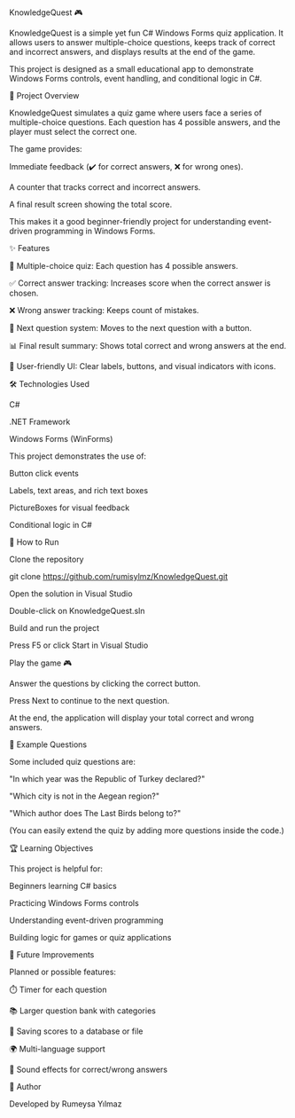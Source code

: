 KnowledgeQuest 🎮

KnowledgeQuest is a simple yet fun C# Windows Forms quiz application.
It allows users to answer multiple-choice questions, keeps track of correct and incorrect answers, and displays results at the end of the game.

This project is designed as a small educational app to demonstrate Windows Forms controls, event handling, and conditional logic in C#.

📖 Project Overview

KnowledgeQuest simulates a quiz game where users face a series of multiple-choice questions.
Each question has 4 possible answers, and the player must select the correct one.

The game provides:

Immediate feedback (✔️ for correct answers, ❌ for wrong ones).

A counter that tracks correct and incorrect answers.

A final result screen showing the total score.

This makes it a good beginner-friendly project for understanding event-driven programming in Windows Forms.

✨ Features

🎯 Multiple-choice quiz: Each question has 4 possible answers.

✅ Correct answer tracking: Increases score when the correct answer is chosen.

❌ Wrong answer tracking: Keeps count of mistakes.

🔄 Next question system: Moves to the next question with a button.

📊 Final result summary: Shows total correct and wrong answers at the end.

🎨 User-friendly UI: Clear labels, buttons, and visual indicators with icons.

🛠️ Technologies Used

C#

.NET Framework

Windows Forms (WinForms)

This project demonstrates the use of:

Button click events

Labels, text areas, and rich text boxes

PictureBoxes for visual feedback

Conditional logic in C#

🚀 How to Run

Clone the repository

git clone https://github.com/rumisylmz/KnowledgeQuest.git


Open the solution in Visual Studio

Double-click on KnowledgeQuest.sln

Build and run the project

Press F5 or click Start in Visual Studio

Play the game 🎮

Answer the questions by clicking the correct button.

Press Next to continue to the next question.

At the end, the application will display your total correct and wrong answers.


📌 Example Questions

Some included quiz questions are:

"In which year was the Republic of Turkey declared?"

"Which city is not in the Aegean region?"

"Which author does The Last Birds belong to?"

(You can easily extend the quiz by adding more questions inside the code.)

🏆 Learning Objectives

This project is helpful for:

Beginners learning C# basics

Practicing Windows Forms controls

Understanding event-driven programming

Building logic for games or quiz applications

🔮 Future Improvements

Planned or possible features:

⏱️ Timer for each question

📚 Larger question bank with categories

💾 Saving scores to a database or file

🌍 Multi-language support

🎵 Sound effects for correct/wrong answers

👤 Author

Developed by Rumeysa Yılmaz




